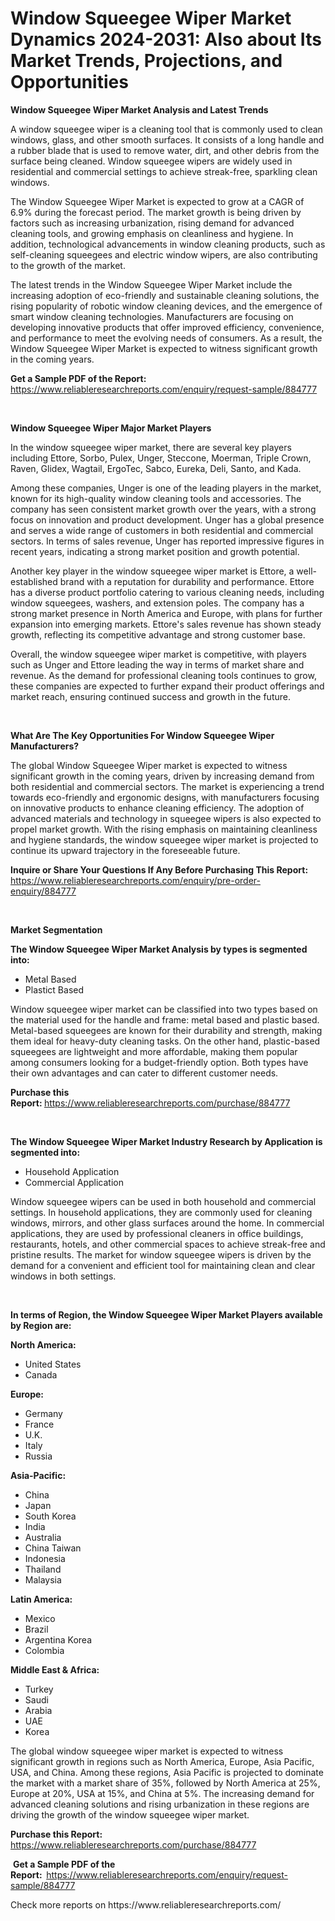 <p><h1>Window Squeegee Wiper Market Dynamics 2024-2031: Also about Its Market Trends, Projections, and Opportunities</h1></p><p><strong>Window Squeegee Wiper Market Analysis and Latest Trends</strong></p>
<p><p>A window squeegee wiper is a cleaning tool that is commonly used to clean windows, glass, and other smooth surfaces. It consists of a long handle and a rubber blade that is used to remove water, dirt, and other debris from the surface being cleaned. Window squeegee wipers are widely used in residential and commercial settings to achieve streak-free, sparkling clean windows.</p><p>The Window Squeegee Wiper Market is expected to grow at a CAGR of 6.9% during the forecast period. The market growth is being driven by factors such as increasing urbanization, rising demand for advanced cleaning tools, and growing emphasis on cleanliness and hygiene. In addition, technological advancements in window cleaning products, such as self-cleaning squeegees and electric window wipers, are also contributing to the growth of the market.</p><p>The latest trends in the Window Squeegee Wiper Market include the increasing adoption of eco-friendly and sustainable cleaning solutions, the rising popularity of robotic window cleaning devices, and the emergence of smart window cleaning technologies. Manufacturers are focusing on developing innovative products that offer improved efficiency, convenience, and performance to meet the evolving needs of consumers. As a result, the Window Squeegee Wiper Market is expected to witness significant growth in the coming years.</p></p>
<p><strong>Get a Sample PDF of the Report:&nbsp;</strong> <a href="https://www.reliableresearchreports.com/enquiry/request-sample/884777">https://www.reliableresearchreports.com/enquiry/request-sample/884777</a></p>
<p>&nbsp;</p>
<p><strong>Window Squeegee Wiper Major Market Players</strong></p>
<p><p>In the window squeegee wiper market, there are several key players including Ettore, Sorbo, Pulex, Unger, Steccone, Moerman, Triple Crown, Raven, Glidex, Wagtail, ErgoTec, Sabco, Eureka, Deli, Santo, and Kada. </p><p>Among these companies, Unger is one of the leading players in the market, known for its high-quality window cleaning tools and accessories. The company has seen consistent market growth over the years, with a strong focus on innovation and product development. Unger has a global presence and serves a wide range of customers in both residential and commercial sectors. In terms of sales revenue, Unger has reported impressive figures in recent years, indicating a strong market position and growth potential.</p><p>Another key player in the window squeegee wiper market is Ettore, a well-established brand with a reputation for durability and performance. Ettore has a diverse product portfolio catering to various cleaning needs, including window squeegees, washers, and extension poles. The company has a strong market presence in North America and Europe, with plans for further expansion into emerging markets. Ettore's sales revenue has shown steady growth, reflecting its competitive advantage and strong customer base.</p><p>Overall, the window squeegee wiper market is competitive, with players such as Unger and Ettore leading the way in terms of market share and revenue. As the demand for professional cleaning tools continues to grow, these companies are expected to further expand their product offerings and market reach, ensuring continued success and growth in the future.</p></p>
<p>&nbsp;</p>
<p><strong>What Are The Key Opportunities For Window Squeegee Wiper Manufacturers?</strong></p>
<p><p>The global Window Squeegee Wiper market is expected to witness significant growth in the coming years, driven by increasing demand from both residential and commercial sectors. The market is experiencing a trend towards eco-friendly and ergonomic designs, with manufacturers focusing on innovative products to enhance cleaning efficiency. The adoption of advanced materials and technology in squeegee wipers is also expected to propel market growth. With the rising emphasis on maintaining cleanliness and hygiene standards, the window squeegee wiper market is projected to continue its upward trajectory in the foreseeable future.</p></p>
<p><strong>Inquire or Share Your Questions If Any Before Purchasing This Report:</strong> <a href="https://www.reliableresearchreports.com/enquiry/pre-order-enquiry/884777">https://www.reliableresearchreports.com/enquiry/pre-order-enquiry/884777</a></p>
<p>&nbsp;</p>
<p><strong>Market Segmentation</strong></p>
<p><strong>The Window Squeegee Wiper Market Analysis by types is segmented into:</strong></p>
<p><ul><li>Metal Based</li><li>Plastict Based</li></ul></p>
<p><p>Window squeegee wiper market can be classified into two types based on the material used for the handle and frame: metal based and plastic based. Metal-based squeegees are known for their durability and strength, making them ideal for heavy-duty cleaning tasks. On the other hand, plastic-based squeegees are lightweight and more affordable, making them popular among consumers looking for a budget-friendly option. Both types have their own advantages and can cater to different customer needs.</p></p>
<p><strong>Purchase this Report:&nbsp;</strong><a href="https://www.reliableresearchreports.com/purchase/884777">https://www.reliableresearchreports.com/purchase/884777</a></p>
<p>&nbsp;</p>
<p><strong>The Window Squeegee Wiper Market Industry Research by Application is segmented into:</strong></p>
<p><ul><li>Household Application</li><li>Commercial Application</li></ul></p>
<p><p>Window squeegee wipers can be used in both household and commercial settings. In household applications, they are commonly used for cleaning windows, mirrors, and other glass surfaces around the home. In commercial applications, they are used by professional cleaners in office buildings, restaurants, hotels, and other commercial spaces to achieve streak-free and pristine results. The market for window squeegee wipers is driven by the demand for a convenient and efficient tool for maintaining clean and clear windows in both settings.</p></p>
<p>&nbsp;</p>
<p><strong>In terms of Region, the Window Squeegee Wiper Market Players available by Region are:</strong></p>
<p>
    <p> <strong> North America: </strong>
        <ul>
            <li>United States</li>
            <li>Canada</li>
        </ul>
        </p> 
    <p> <strong> Europe: </strong>
        <ul>
            <li>Germany</li>
            <li>France</li>
            <li>U.K.</li>
            <li>Italy</li>
            <li>Russia</li>
        </ul>
        </p> 
    <p> <strong> Asia-Pacific: </strong>
        <ul>
            <li>China</li>
            <li>Japan</li>
            <li>South Korea</li>
            <li>India</li>
            <li>Australia</li>
            <li>China Taiwan</li>
            <li>Indonesia</li>
            <li>Thailand</li>
            <li>Malaysia</li>
        </ul>
        </p> 
    <p> <strong> Latin America: </strong>
        <ul>
            <li>Mexico</li>
            <li>Brazil</li>
            <li>Argentina Korea</li>
            <li>Colombia</li>
        </ul>
        </p> 
    <p> <strong> Middle East & Africa: </strong>
        <ul>
            <li>Turkey</li>
            <li>Saudi</li>
            <li>Arabia</li>
            <li>UAE</li>
            <li>Korea</li>
        </ul>
    </p>
    </p>
<p><p>The global window squeegee wiper market is expected to witness significant growth in regions such as North America, Europe, Asia Pacific, USA, and China. Among these regions, Asia Pacific is projected to dominate the market with a market share of 35%, followed by North America at 25%, Europe at 20%, USA at 15%, and China at 5%. The increasing demand for advanced cleaning solutions and rising urbanization in these regions are driving the growth of the window squeegee wiper market.</p></p>
<p><strong>Purchase this Report: </strong><a href="https://www.reliableresearchreports.com/purchase/884777">https://www.reliableresearchreports.com/purchase/884777</a></p>
<p>&nbsp;<strong>Get a Sample PDF of the Report:&nbsp;&nbsp;</strong><a href="https://www.reliableresearchreports.com/enquiry/request-sample/884777">https://www.reliableresearchreports.com/enquiry/request-sample/884777</a></p>
<p><strong></strong></p>
<p>Check more reports on https://www.reliableresearchreports.com/</p>